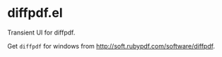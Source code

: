 # diffpdf.el

Transient UI for diffpdf.

Get `diffpdf` for windows from http://soft.rubypdf.com/software/diffpdf.
